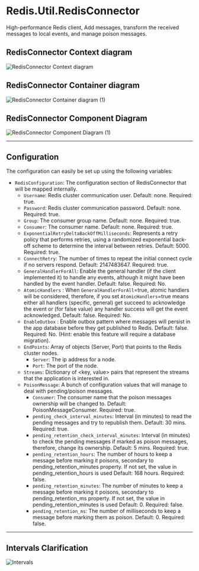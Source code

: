 ﻿# Redis.Util.RedisConnector
High-performance Redis client, Add messages, transform the received messages to local events, and manage poison messages.

## RedisConnector Context diagram
![RedisConnector Context diagram](https://user-images.githubusercontent.com/43896049/150760902-8b84bf13-8ca8-4de2-b20e-f215f4fadc45.jpg)

## RedisConnector Container diagram
![RedisConnector Container diagram (1)](https://user-images.githubusercontent.com/43896049/156996620-873fea70-6eff-4846-b7c4-e04f81d147fa.jpg)

## RedisConnector Component Diagram
![RedisConnector Component Diagram (1)](https://user-images.githubusercontent.com/43896049/156997443-15068271-adf9-4bca-8e18-a8c5b399dc5b.jpg)

---

## Configuration
The configuration can easily be set up using the following variables:
- `RedisConfiguration`: The configuration section of RedisConnector that will be mapped internally.
   - `Username`: Redis cluster communication user. Default: none. Required: true.
   - `Password`: Redis cluster communication password. Default: none. Required: true.
   - `Group`: The consumer group name. Default: none. Required: true.
   - `Consumer`: The consumer name. Default: none. Required: true.
   - `ExponentialRetryDeltaBackOffMilliseconds`: Represents a retry policy that performs retries, using a randomized exponential
      back-off scheme to determine the interval between retries. Default: 5000. Required: true.
   - `ConnectRetry`: The number of times to repeat the initial connect cycle if no servers respond. Default: 2147483647. Required: true.
   - `GeneralHandlerForAll`: Enable the general handler (if the client implemented it) to handle any events, although it might have been handled by the event handler. Default:         false. Required: No.
   - `AtomicHandlers` : When `GeneralHandlerForAll`=true, atomic handlers will be considered, therefore, if you set `AtomicHandlers`=true means either all handlers (specific, general) get succeed to acknowledge the event or (for false value) any handler success will get the event acknowledged. Default: false. Required: No.
   - `EnableOutbox` : Enable outbox pattern where messages will persist in the app database before they get published to Redis. Default: false. Required: No. (Hint: enable this feature will require a database migration).
   - `EndPoints`: Array of objects (Server, Port) that points to the Redis cluster nodes.
      - `Server`: The ip address for a node.
      - `Port`: The port of the node.
   - `Streams`: Dictionary of <key, value> pairs that represent the streams that the application is interested in.
   - `PoisonMessage`: A bunch of configuration values that will manage to deal with pending/poison messages.
      - `Consumer`: The consumer name that the poison messages ownership will be changed to. Default: PoisonMessageConsumer. Required: true.
      - `pending_check_interval_minutes`: Interval (in minutes) to read the pending messages and try to republish them. Default: 30 mins. Required: true.
      - `pending_retention_check_interval_minutes`: Interval (in minutes) to check the pending messages if marked as poison messages, therefore, change its ownership. Default:            5 mins. Required: true.
      - `pending_retention_hours`: The number of hours to keep a message before marking it poisons, secondary to pending_retention_minutes property. If not set, the value in pending_retention_hours is used Default: 168 hours. Required: false.
      - `pending_retention_minutes`: The number of minutes to keep a message before marking it poisons, secondary to pending_retention_ms property. If not set, the value in pending_retention_minutes is used Default: 0. Required: false.
      - `pending_retention_ms`: The number of milliseconds to keep a message before marking them as poison. Default: 0. Required: false.
---

## Intervals Clarification
![Intervals](https://user-images.githubusercontent.com/43896049/159156043-97f7bae7-42f5-46e5-bb4e-abddd303e69a.jpg)
